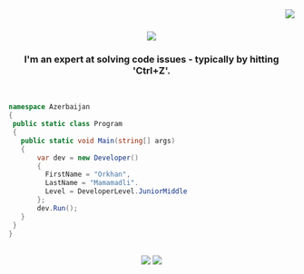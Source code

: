 <img align="right" src="https://visitor-badge.laobi.icu/badge?page_id=salesp07.salesp07" />

<h1 align="center">
    <img src="https://readme-typing-svg.herokuapp.com/?font=Righteous&size=35&center=true&vCenter=true&width=500&height=70&color=FFFFFF&duration=4000&lines=Hi+There!+👋;+I'm+Orkhan!;" />
</h1>

<h3 align="center">I'm an expert at solving code issues - typically by hitting 'Ctrl+Z'.</h3>

<br/>

 ```csharp
namespace Azerbaijan
{
  public static class Program
  {
    public static void Main(string[] args)
    {
        var dev = new Developer()
        {
          FirstName = "Orkhan",
          LastName = "Mamamadli".
          Level = DeveloperLevel.JuniorMiddle
        };
        dev.Run();
    }
  }
}
```
<br/>
<div align="center">
    <img src="https://skillicons.dev/icons?i=unreal,unity,html,css,vscode,xd,pr,ps" />
    <img src="https://skillicons.dev/icons?i=nodejs,python,js,cs,cpp,dotnet,mongodb" /><br>
</div>


<br/>
